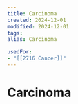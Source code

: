 ```yaml
---
title: Carcinoma
created: 2024-12-01
modified: 2024-12-01
tags: 
alias: Carcinoma

usedFor:
- "[[2716 Cancer]]"
---
```

# Carcinoma
